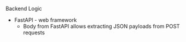 Backend Logic
- FastAPI - web framework
  - Body from FastAPI allows extracting JSON payloads from POST requests